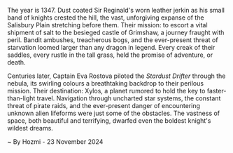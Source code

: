 
The year is 1347.  Dust coated Sir Reginald's worn leather jerkin as his small band of knights crested the hill, the vast, unforgiving expanse of the Salisbury Plain stretching before them.  Their mission: to escort a vital shipment of salt to the besieged castle of Grimshaw, a journey fraught with peril.  Bandit ambushes, treacherous bogs, and the ever-present threat of starvation loomed larger than any dragon in legend.  Every creak of their saddles, every rustle in the tall grass, held the promise of adventure, or death.


Centuries later, Captain Eva Rostova piloted the *Stardust Drifter* through the nebula, its swirling colours a breathtaking backdrop to their perilous mission.  Their destination: Xylos, a planet rumored to hold the key to faster-than-light travel.  Navigation through uncharted star systems, the constant threat of pirate raids, and the ever-present danger of encountering unknown alien lifeforms were just some of the obstacles. The vastness of space, both beautiful and terrifying, dwarfed even the boldest knight's wildest dreams.

~ By Hozmi - 23 November 2024
